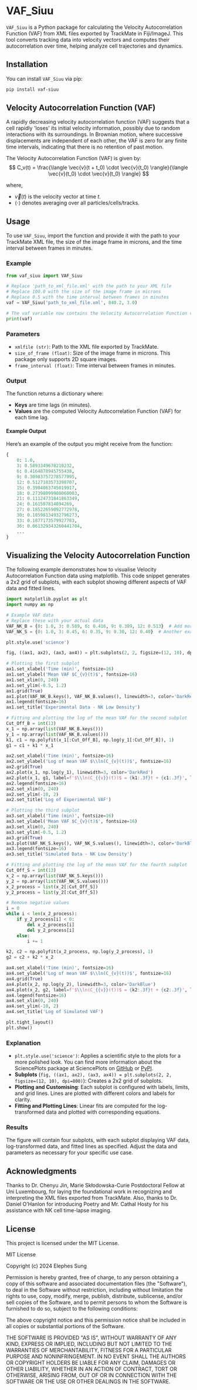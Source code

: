# VAF_Siuu

`VAF_Siuu` is a Python package for calculating the Velocity Autocorrelation Function (VAF) from XML files exported by TrackMate in Fiji/ImageJ. This tool converts tracking data into velocity vectors and computes their autocorrelation over time, helping analyze cell trajectories and dynamics.

## Installation

You can install `VAF_Siuu` via pip:

```sh
pip install vaf-siuu
```

## Velocity Autocorrelation Function (VAF)

A rapidly decreasing velocity autocorrelation function (VAF) suggests that a cell rapidly 'loses' its initial velocity information, possibly due to random interactions with its surroundings. In Brownian motion, where successive displacements are independent of each other, the VAF is zero for any finite time intervals, indicating that there is no retention of past motion.

The Velocity Autocorrelation Function (VAF) is given by:
$$
C_v(t) = \frac{\langle \vec{v}(t + t_0) \cdot \vec{v}(t_0) \rangle}{\langle \vec{v}(t_0) \cdot \vec{v}(t_0) \rangle}
$$

where,
* $\vec{v}(t)$ is the velocity vector at time $t$.
* $\langle \cdot \rangle$ denotes averaging over all particles/cells/tracks.

## Usage

To use `VAF_Siuu`, import the function and provide it with the path to your TrackMate XML file, the size of the image frame in microns, and the time interval between frames in minutes.

### Example

```python
from vaf_siuu import VAF_Siuu

# Replace 'path_to_xml_file.xml' with the path to your XML file
# Replace 100.0 with the size of the image frame in microns
# Replace 0.5 with the time interval between frames in minutes
vaf = VAF_Siuu('path_to_xml_file.xml', 840.2, 3.0)

# The vaf variable now contains the Velocity Autocorrelation Function values
print(vaf)
```

### Parameters

* `xmlfile (str)`: Path to the XML file exported by TrackMate.
* `size_of_frame (float)`: Size of the image frame in microns. This package only supports 2D square images.
* `frame_interval (float)`: Time interval between frames in minutes.

### Output

The function returns a dictionary where:

* __Keys__ are time lags (in minutes).
* __Values__ are the computed Velocity Autocorrelation Function (VAF) for each time lag.

#### Example Output
Here’s an example of the output you might receive from the function:

```python
{
    0: 1.0,
    3: 0.5893349678210232,
    6: 0.4164878945755438,
    9: 0.30983757278577995,
    12: 0.5127183573398707,
    15: 0.3984063745019917,
    18: 0.27398099908060003,
    21: 0.11124731841863349,
    24: 0.161507814894269,
    27: 0.18522659092772978,
    30: 0.18598134932796273,
    33: 0.1877173579927783,
    36: 0.061329343260441704,
    ...
}
```


## Visualizing the Velocity Autocorrelation Function
The following example demonstrates how to visualise Velocity Autocorrelation Function data using matplotlib. This code snippet generates a 2x2 grid of subplots, with each subplot showing different aspects of VAF data and fitted lines.

```python
import matplotlib.pyplot as plt
import numpy as np

# Example VAF data
# Replace these with your actual data
VAF_NK_B = {0: 1.0, 3: 0.589, 6: 0.416, 9: 0.309, 12: 0.513}  # Add more data points as needed
VAF_NK_S = {0: 1.0, 3: 0.45, 6: 0.35, 9: 0.30, 12: 0.40}  # Another example

plt.style.use('science')

fig, ((ax1, ax2), (ax3, ax4)) = plt.subplots(2, 2, figsize=(12, 10), dpi=800)

# Plotting the first subplot
ax1.set_xlabel('Time (min)', fontsize=16)
ax1.set_ylabel('Mean VAF $C_{v}(t)$', fontsize=16)
ax1.set_xlim(0, 240)
ax1.set_ylim(-0.5, 1.2)
ax1.grid(True)
ax1.plot(VAF_NK_B.keys(), VAF_NK_B.values(), linewidth=3, color='DarkRed', label='Experimental Data_NK low density')
ax1.legend(fontsize=16)
ax1.set_title('Experimental Data - NK Low Density')

# Fitting and plotting the log of the mean VAF for the second subplot
Cut_Off_B = int(13)
x_1 = np.array(list(VAF_NK_B.keys()))
y_1 = np.array(list(VAF_NK_B.values()))
k1, c1 = np.polyfit(x_1[:Cut_Off_B], np.log(y_1[:Cut_Off_B]), 1)
g1 = c1 + k1 * x_1

ax2.set_xlabel('Time (min)', fontsize=16)
ax2.set_ylabel('Log of mean VAF $\\ln(C_{v}(t))$', fontsize=16)
ax2.grid(True)
ax2.plot(x_1, np.log(y_1), linewidth=3, color='DarkRed')
ax2.plot(x_1, g1, label=f'$\\ln(C_{{v}}(t))$ = {k1:.3f}t + {c1:.3f}', linewidth=3, color='Orange')
ax2.legend(fontsize=16)
ax2.set_xlim(0, 240)
ax2.set_ylim(-10, 2)
ax2.set_title('Log of Experimental VAF')

# Plotting the third subplot
ax3.set_xlabel('Time (min)', fontsize=16)
ax3.set_ylabel('Mean VAF $C_{v}(t)$', fontsize=16)
ax3.set_xlim(0, 240)
ax3.set_ylim(-0.5, 1.2)
ax3.grid(True)
ax3.plot(VAF_NK_S.keys(), VAF_NK_S.values(), linewidth=3, color='DarkBlue', label='Simulated Data_NK low density')
ax3.legend(fontsize=16)
ax3.set_title('Simulated Data - NK Low Density')

# Fitting and plotting the log of the mean VAF for the fourth subplot
Cut_Off_S = int(13)
x_2 = np.array(list(VAF_NK_S.keys()))
y_2 = np.array(list(VAF_NK_S.values()))
x_2_process = list(x_2[:Cut_Off_S])
y_2_process = list(y_2[:Cut_Off_S])

# Remove negative values
i = 0
while i < len(x_2_process):
    if y_2_process[i] < 0:
        del x_2_process[i]
        del y_2_process[i]
    else:
        i += 1

k2, c2 = np.polyfit(x_2_process, np.log(y_2_process), 1)
g2 = c2 + k2 * x_2

ax4.set_xlabel('Time (min)', fontsize=16)
ax4.set_ylabel('Log of mean VAF $\\ln(C_{v}(t))$', fontsize=16)
ax4.grid(True)
ax4.plot(x_2, np.log(y_2), linewidth=3, color='DarkBlue')
ax4.plot(x_2, g2, label=f'$\\ln(C_{{v}}(t))$ = {k2:.3f}t + {c2:.3f}', linewidth=3, color='SkyBlue')
ax4.legend(fontsize=16)
ax4.set_xlim(0, 240)
ax4.set_ylim(-10, 2)
ax4.set_title('Log of Simulated VAF')

plt.tight_layout()
plt.show()
```

### Explanation
* `plt.style.use('science')`: Applies a scientific style to the plots for a more polished look. You can find more information about the SciencePlots package at SciencePlots on [GitHub](https://github.com/skydvn/SciencePlot-for-Publication) or [PyPI](https://pypi.org/project/SciencePlots/).
* __Subplots__ (`fig, ((ax1, ax2), (ax3, ax4)) = plt.subplots(2, 2, figsize=(12, 10), dpi=800)`): Creates a 2x2 grid of subplots.
* __Plotting and Customising__: Each subplot is configured with labels, limits, and grid lines. Lines are plotted with different colors and labels for clarity.
* __Fitting and Plotting Lines__: Linear fits are computed for the log-transformed data and plotted with corresponding equations.


### Results
The figure will contain four subplots, with each subplot displaying VAF data, log-transformed data, and fitted lines as specified. Adjust the data and parameters as necessary for your specific use case.

## Acknowledgments
Thanks to Dr. Chenyu Jin, Marie Skłodowska-Curie Postdoctoral Fellow at Uni Luxembourg, for laying the foundational work in recognizing and interpreting the XML files exported from TrackMate. Also, thanks to Dr. Daniel O’Hanlon for introducing Poetry and Mr. Cathal Hosty for his assistance with NK cell time-lapse imaging.

## License
This project is licensed under the MIT License.

MIT License

Copyright (c) 2024 Elephes Sung

Permission is hereby granted, free of charge, to any person obtaining a copy
of this software and associated documentation files (the "Software"), to deal
in the Software without restriction, including without limitation the rights
to use, copy, modify, merge, publish, distribute, sublicense, and/or sell
copies of the Software, and to permit persons to whom the Software is
furnished to do so, subject to the following conditions:

The above copyright notice and this permission notice shall be included in all
copies or substantial portions of the Software.

THE SOFTWARE IS PROVIDED "AS IS", WITHOUT WARRANTY OF ANY KIND, EXPRESS OR
IMPLIED, INCLUDING BUT NOT LIMITED TO THE WARRANTIES OF MERCHANTABILITY,
FITNESS FOR A PARTICULAR PURPOSE AND NONINFRINGEMENT. IN NO EVENT SHALL THE
AUTHORS OR COPYRIGHT HOLDERS BE LIABLE FOR ANY CLAIM, DAMAGES OR OTHER
LIABILITY, WHETHER IN AN ACTION OF CONTRACT, TORT OR OTHERWISE, ARISING FROM,
OUT OF OR IN CONNECTION WITH THE SOFTWARE OR THE USE OR OTHER DEALINGS IN THE
SOFTWARE.
